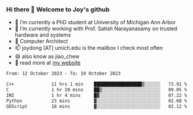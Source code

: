 ### Hi there 👋 Welcome to Joy's github

- 🔭 I’m currently a PhD student at University of Michigan Ann Arbor
- 🌱 I’m currently working with Prof. Satish Narayanasamy on trusted hardware and systems
- 👯 Computer Architect
- 📫 joydong [AT] umich.edu is the mailbox I check most often
- 😄 also know as jiao_chew
- 💬 read more at [my website](https://joydddd.github.io/)
<!--START_SECTION:waka-->

```txt
From: 12 October 2023 - To: 19 October 2023

C++              11 hrs 1 min    ██████████████████▒░░░░░░   73.91 %
C                1 hr 20 mins    ██▒░░░░░░░░░░░░░░░░░░░░░░   09.05 %
INI              1 hr 4 mins     █▓░░░░░░░░░░░░░░░░░░░░░░░   07.22 %
Python           23 mins         ▓░░░░░░░░░░░░░░░░░░░░░░░░   02.68 %
GDScript         18 mins         ▓░░░░░░░░░░░░░░░░░░░░░░░░   02.12 %
```

<!--END_SECTION:waka-->
